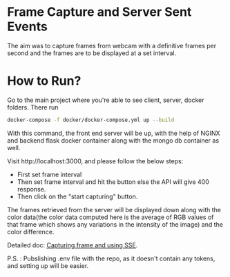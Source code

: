 # Frame Capture and Server Sent Events

The aim was to capture frames from webcam with a definitive frames per second and the frames are to be displayed at a set interval.


# How to Run?

Go to the main project where you're able to see client, server, docker folders. There run

```bash
docker-compose -f docker/docker-compose.yml up --build
```

With this command, the front end server will be up, with the help of NGINX and backend flask docker container along with the mongo db container as well.

Visit http://localhost:3000, and please follow the below steps:

- First set frame interval
- Then set frame interval and hit the button else the API will give 400 response.
- Then click on the "start capturing" button.

The frames retrieved from the server will be displayed down along with the color data(the color data computed here is the average of RGB values of that frame which shows any variations in the intensity of the image) and the color difference.

Detailed doc: [Capturing frame and using SSE](https://docs.google.com/document/d/1RCGA6tDyI_UBDqnz7uvpHzWHJ5KgwkFyehr7FYhASb4/edit?usp=sharing).

P.S. : Pubslishing .env file with the repo, as it doesn't contain any tokens, and setting up will be easier.


